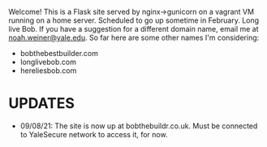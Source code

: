 Welcome! This is a Flask site served by nginx->gunicorn on a vagrant VM running on a home server. Scheduled to go up sometime in February. Long live Bob. If you have a suggestion for a different domain name, email me at noah.weiner@yale.edu. So far here are some other names I'm considering:  
* bobthebestbuilder.com
* longlivebob.com
* hereliesbob.com

# UPDATES #
* 09/08/21: The site is now up at bobthebuildr.co.uk. Must be connected to YaleSecure network to access it, for now.  
